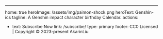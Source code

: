 ---
home: true
heroImage: /assets/img/paimon-shock.png
heroText: Genshin-ics
tagline: A Genshin impact character birthday Calendar.
actions:
  - text: Subscribe Now
    link: /subscribe/
    type: primary 
footer: CC0 Licensed | Copyright © 2023-present AkarinLiu
